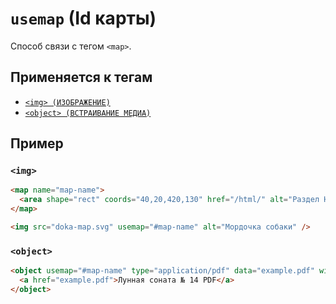 # `usemap` (Id карты)

Способ связи с тегом `<map>`.

## Применяется к тегам

- [`<img> (ИЗОБРАЖЕНИЕ)`](<../TAGS MEDIA/img.md>)
- [`<object> (ВСТРАИВАНИЕ МЕДИА)`](<../TAGS MEDIA/object.md>)

## Пример

### `<img>`

```html
<map name="map-name">
  <area shape="rect" coords="40,20,420,130" href="/html/" alt="Раздел HTML" />
</map>

<img src="doka-map.svg" usemap="#map-name" alt="Мордочка собаки" />
```

### `<object>`

```html
<object usemap="#map-name" type="application/pdf" data="example.pdf" width="600" height="700">
  <a href="example.pdf">Лунная соната № 14 PDF</a>
</object>
```
